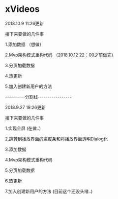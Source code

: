 # xVideos


2018.10.9 11:26更新

接下来要做的几件事

1.添加数据 （想做）

2.Mvp架构模式重构代码 （2018.10.12 22：00之前做完）

3.分页加载数据

4.热更新

5.加入创建新用户的方法 

----------分割线-----------------

2018.9.27 19:26更新

接下来要做的几件事

1.实现全屏 (在做..)

2.跳转到播放界面的进度条和将播放界面透明Dialog化

3.添加数据

4.Mvp架构模式重构代码

5.分页加载数据

6.热更新

7.加入创建新用户的方法 (目前这个还没头绪..)


